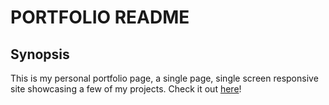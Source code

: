 # PORTFOLIO README

## Synopsis

This is my personal portfolio page, a single page, single screen responsive site showcasing a few of my projects. Check it out [here](http://www.rosiehighsmith.com/)!
